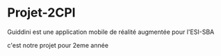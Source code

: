 # Projet-2CPI
Guiddini est une application mobile de réalité augmentée pour l'ESI-SBA  

c'est notre projet pour 2eme année